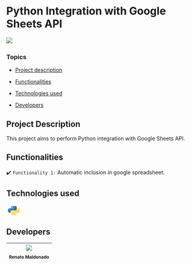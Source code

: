 # Python Integration with Google Sheets API

<p>
   <img src="http://img.shields.io/static/v1?label=STATUS&message=DEVELOPMENT&color=RED&style=for-the-badge"/>
</p>

### Topics

- [Project description](#Project-description)

- [Functionalities](#Functionalities)

- [Technologies used](#Technologies-used)
 
- [Developers](#Developers)

## Project Description

This project aims to perform Python integration with Google Sheets API.

## Functionalities

:heavy_check_mark: `Functionality 1:` Automatic inclusion in google spreadsheet.

## Technologies used
<p>
<img align="center" alt="Renato-python" height="30" width="40" src="https://raw.githubusercontent.com/devicons/devicon/master/icons/python/python-original.svg">
</p>

## Developers
| [<img src="https://avatars.githubusercontent.com/u/49447595?v=4" width=115><br><sub>Renato Maldonado</sub>](https://github.com/renthus)
| :---: |